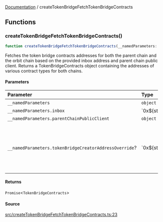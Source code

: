 [Documentation](README.md) / createTokenBridgeFetchTokenBridgeContracts

## Functions

### createTokenBridgeFetchTokenBridgeContracts()

```ts
function createTokenBridgeFetchTokenBridgeContracts(__namedParameters: object): Promise<TokenBridgeContracts>
```

Fetches the token bridge contracts addresses for both the parent chain and
the orbit chain based on the provided inbox address and parent chain public
client. Returns a TokenBridgeContracts object containing the
addresses of various contract types for both chains.

#### Parameters

| Parameter | Type | Description |
| :------ | :------ | :------ |
| `__namedParameters` | `object` | - |
| `__namedParameters.inbox` | \`0x$\{string\}\` | - |
| `__namedParameters.parentChainPublicClient` | `object` | - |
| `__namedParameters.tokenBridgeCreatorAddressOverride`? | \`0x$\{string\}\` | Specifies a custom address for the TokenBridgeCreator. By default, the address will be automatically detected based on the provided chain. |

#### Returns

`Promise`\<`TokenBridgeContracts`\>

#### Source

[src/createTokenBridgeFetchTokenBridgeContracts.ts:23](https://github.com/anegg0/arbitrum-orbit-sdk/blob/763a3f41e7ea001cbb6fe81ac11cc794b4a0f94d/src/createTokenBridgeFetchTokenBridgeContracts.ts#L23)
